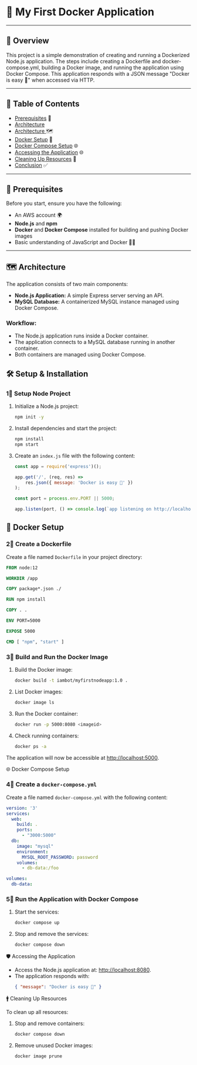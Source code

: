 # 🚀 My First Docker Application
---

## 📖 Overview

This project is a simple demonstration of creating and running a Dockerized Node.js application. The steps include creating a Dockerfile and docker-compose.yml, building a Docker image, and running the application using Docker Compose. This application responds with a JSON message "Docker is easy 🐳" when accessed via HTTP.

---

## 📑 Table of Contents
- [Prerequisites](#prerequisites) 🔑
- [Architecture](#Architecture)
- [Architecture ](#setup-and-installation) 🗺️
- [Docker Setup](#docker-setup) 🐳
- [Docker Compose Setup](#docker-compose-setup) 🌐
- [Accessing the Application](#accessing-the-application) 🌐
- [Cleaning Up Resources](#cleaning-up-resources) 🧹
- [Conclusion](#conclusion) ✅

---

## 🔑 Prerequisites
Before you start, ensure you have the following:
- An AWS account 🌍
- **Node.js** and **npm**
- **Docker** and **Docker Compose** installed for building and pushing Docker images
- Basic understanding of JavaScript and Docker 🧑‍💻

---

## 🗺️ Architecture

The application consists of two main components:

- **Node.js Application:** A simple Express server serving an API.
- **MySQL Database:** A containerized MySQL instance managed using Docker Compose.


### Workflow:

- The Node.js application runs inside a Docker container.
- The application connects to a MySQL database running in another container.
- Both containers are managed using Docker Compose.
    
## 🛠️ Setup & Installation

### 1⃣ Setup Node Project

1. Initialize a Node.js project:
   ```bash
   npm init -y
   ```
2. Install dependencies and start the project:
   ```bash
   npm install
   npm start
   ```
3. Create an `index.js` file with the following content:
   ```javascript
   const app = require('express')();

   app.get('/', (req, res) =>
       res.json({ message: 'Docker is easy 🐳' })
   );

   const port = process.env.PORT || 5000;

   app.listen(port, () => console.log(`app listening on http://localhost:${port}`));
   ```
    
## 🐳 Docker Setup

### 2⃣ Create a Dockerfile

Create a file named `Dockerfile` in your project directory:

```dockerfile
FROM node:12

WORKDIR /app

COPY package*.json ./

RUN npm install

COPY . .

ENV PORT=5000

EXPOSE 5000

CMD [ "npm", "start" ]
```

### 3⃣ Build and Run the Docker Image

1. Build the Docker image:
   ```bash
   docker build -t iambot/myfirstnodeapp:1.0 .
   ```
2. List Docker images:
   ```bash
   docker image ls
   ```
3. Run the Docker container:
   ```bash
   docker run -p 5000:8080 <imageid>
   ```
4. Check running containers:
   ```bash
   docker ps -a
   ```

The application will now be accessible at [http://localhost:5000](http://localhost:5000).
    
🌐 Docker Compose Setup

### 4⃣ Create a `docker-compose.yml`

Create a file named `docker-compose.yml` with the following content:

```yaml
version: '3'
services:
  web:
    build: .
    ports:
      - "3000:5000"
  db:
    image: "mysql"
    environment:
      MYSQL_ROOT_PASSWORD: password
    volumes:
      - db-data:/foo

volumes:
  db-data:
```

### 5⃣ Run the Application with Docker Compose

1. Start the services:
   ```bash
   docker compose up
   ```
2. Stop and remove the services:
   ```bash
   docker compose down
   ```
    
🛡️ Accessing the Application

- Access the Node.js application at: [http://localhost:8080](http://localhost:3000).
- The application responds with:
  ```json
  { "message": "Docker is easy 🐳" }
  ```
    
🚹 Cleaning Up Resources

To clean up all resources:

1. Stop and remove containers:
   ```bash
   docker compose down
   ```
2. Remove unused Docker images:
   ```bash
   docker image prune
   ```
